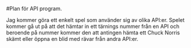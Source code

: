 #Plan för API program.

Jag kommer göra ett enkelt spel som använder sig av olika API:er.
Spelet kommer gå ut på att det hämtar in ett tärnings nummer från 
en API och beroende på nummer kommer den att antingen hämta ett 
Chuck Norris skämt eller öppna en blid med rävar från andra API:er.

